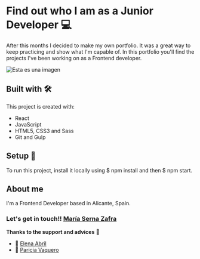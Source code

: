 # Find out who I am as a Junior Developer 💻

After this months I decided to make my own portfolio. It was a great way to keep practicing and show what I'm capable of.
In this portfolio you'll find the projects I've been working on as a Frontend developer.

![Esta es una imagen](https://Portfolio.com/assets/images/coverPortfolio.png)

## Built with 🛠️

This project is created with:
* React
* JavaScript
* HTML5, CSS3 and Sass
* Git and Gulp

## Setup 🚀
To run this project, install it locally using $ npm install and then $ npm start.

## About me

I'm a Frontend Developer based in Alicante, Spain.

### Let's get in touch!! [María Serna Zafra](https://www.linkedin.com/in/maria-serna-zafra/)

**Thanks to the support and advices** 🎁
  * 📢 [Elena Abril](https://www.linkedin.com/in/elenaabrilmedina/)
  * 📢 [Paricia Vaquero](https://www.linkedin.com/in/patriciavaquerosaenz/)

